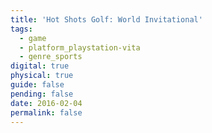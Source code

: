 ```yaml
---
title: 'Hot Shots Golf: World Invitational'
tags:
  - game
  - platform_playstation-vita
  - genre_sports
digital: true
physical: true
guide: false
pending: false
date: 2016-02-04
permalink: false
---
```

